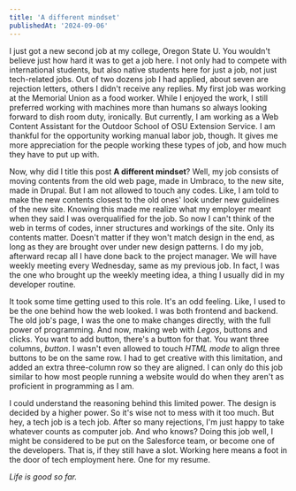 ```yaml
---
title: 'A different mindset'
publishedAt: '2024-09-06'
---
```

I just got a new second job at my college, Oregon State U. You wouldn't believe
just how hard it was to get a job here. I not only had to compete with international
students, but also native students here for just a job, not just tech-related jobs.
Out of two dozens job I had applied, about seven are rejection letters, others I didn't
receive any replies. My first job was working at the Memorial Union as a food worker.
While I enjoyed the work, I still preferred working with machines more than humans so
always looking forward to dish room duty, ironically. But currently, I am working as a
Web Content Assistant for the Outdoor School of OSU Extension Service. I am thankful for
the opportunity working manual labor job, though. It gives me more appreciation for the
people working these types of job, and how much they have to put up with.

Now, why did I title this post **A different mindset**? Well, my job consists of moving
contents from the old web page, made in Umbraco, to the new site, made in Drupal. But I
am not allowed to touch any codes. Like, I am told to make the new contents closest to the
old ones' look under new guidelines of the new site. Knowing this made me realize what my
employer meant when they said I was overqualified for the job. So now I can't think of the
web in terms of codes, inner structures and workings of the site. Only its contents matter.
Doesn't matter if they won't match design in the end, as long as they are brought over under
new design patterns. I do my job, afterward recap all I have done back to the project manager. We will have
weekly meeting every Wednesday, same as my previous job. In fact, I was the one who brought
up the weekly meeting idea, a thing I usually did in my developer routine.

It took some time getting used to this role. It's an odd feeling. Like, I used to be the one behind
how the web looked. I was both frontend and backend. The old job's page, I was the one to make
changes directly, with the full power of programming. And now, making web with *Legos*,
buttons and clicks. You want to add button, there's a button for that. You want three columns, *button*.
I wasn't even allowed to touch *HTML mode* to align three buttons to be on the same row. I had to get creative with this limitation, and added an extra three-column row so they are aligned. I can only do this job similar
to how most people running a website would do when they aren't as proficient in programming as I am.

I could understand the reasoning behind this limited power. The design is decided by a higher power.
So it's wise not to mess with it too much. But hey, a tech job is a tech job. After so many rejections,
I'm just happy to take whatever counts as computer job. And who knows? Doing this job well, I might be
considered to be put on the Salesforce team, or become one of the developers. That is, if they still have
a slot. Working here means a foot in the door of tech employment here. One for my resume.

*Life is good so far.*

